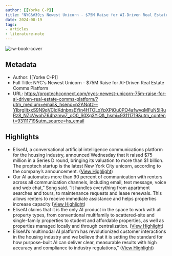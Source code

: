 ```yaml
---
author: [[Yorke C-P]]
title: "NYC&#39;s Newest Unicorn - $75M Raise for AI-Driven Real Estate Comms Platform"
date: 2024-08-19
tags: 
- articles
- literature-note
---
```

![rw-book-cover](https://proptechconnect.com/wp-content/uploads/2024/08/NYCs-newest-unicorn.png)

## Metadata
- Author: [[Yorke C-P]]
- Full Title: NYC's Newest Unicorn - $75M Raise for AI-Driven Real Estate Comms Platform
- URL: https://proptechconnect.com/nycs-newest-unicorn-75m-raise-for-ai-driven-real-estate-comms-platform/?utm_medium=email&_hsenc=p2ANqtz--YIbrgIltxxS9N9qVCldKdnbnsEYin4HTOLxYpXPjOu0PO4afwvqMFuN5IRuRz8_NZcVwohZ64hzmwZ_oO0_S0Xg3YiQ&_hsmi=93111719&utm_content=93111719&utm_source=hs_email

## Highlights
- EliseAI, a conversational artificial intelligence communications platform for the housing industry, announced Wednesday that it raised $75 million in a Series D round, bringing its valuation to more than $1 billion. The proptech startup is the latest New York City unicorn, according to the company’s announcement. ([View Highlight](https://read.readwise.io/read/01j5n0zazcp5cjhbm2sfsrkr3w))
- Our AI automates more than 90 percent of communication with renters across all communication channels, including email, text message, voice and web chat,” Song said. “It handles everything from apartment searches and tours, to maintenance requests and lease renewals. This allows renters to receive immediate assistance and helps properties increase capacity ([View Highlight](https://read.readwise.io/read/01j5n0zpq0vbh9xsjcrv26cbnx))
- EliseAI claims that it is the only AI product in the space to work with all property types, from conventional multifamily to scattered-site and single-family properties to student and affordable properties, as well as properties managed locally and through centralization. ([View Highlight](https://read.readwise.io/read/01j5n100ggeh578a593wr7cac4))
- EliseAI’s multimodal AI platform has revolutionized customer interactions in the housing industry and we believe that it is setting the standard for how purpose-built AI can deliver clear, measurable results with high accuracy and compliance to industry regulations,” ([View Highlight](https://read.readwise.io/read/01j5n10em4k78vdkjm9f70jmhr))
